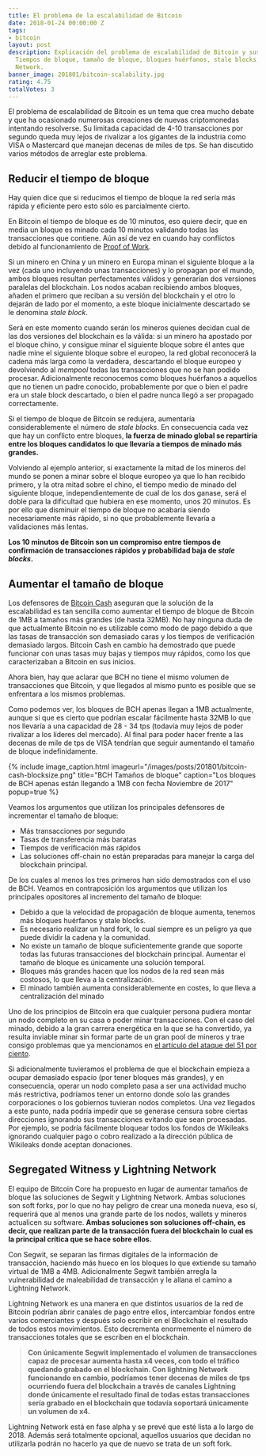 ```yaml
---
title: El problema de la escalabilidad de Bitcoin
date: 2018-01-24 00:00:00 Z
tags:
- bitcoin
layout: post
description: Explicación del problema de escalabilidad de Bitcoin y sus posibles soluciones.
  Tiempos de bloque, tamaño de bloque, bloques huérfanos, stale blocks, Segwit y Lightning
  Network.
banner_image: 201801/bitcoin-scalability.jpg
rating: 4.75
totalVotes: 3
---
```


El problema de escalabilidad de Bitcoin es un tema que crea mucho debate y que ha ocasionado numerosas creaciones de nuevas criptomonedas intentando resolverse. Su limitada capacidad de 4-10 transacciones por segundo queda muy lejos de rivalizar a los gigantes de la industria como VISA o Mastercard que manejan decenas de miles de tps. Se han discutido varios métodos de arreglar este problema.

<!--more-->

## Reducir el tiempo de bloque

Hay quien dice que si reducimos el tiempo de bloque la red sería más rápida y eficiente pero esto sólo es parcialmente cierto.

En Bitcoin el tiempo de bloque es de 10 minutos, eso quiere decir, que en media un bloque es minado cada 10 minutos validando todas las transacciones que contiene. Aún así de vez en cuando hay conflictos debido al funcionamiento de [Proof of Work](/que-es-proof-of-work/).

Si un minero en China y un minero en Europa minan el siguiente bloque a la vez (cada uno incluyendo unas transacciones) y lo propagan por el mundo, ambos bloques resultan perfectamentes válidos y generarían dos versiones paralelas del blockchain. Los nodos acaban recibiendo ambos bloques, añaden el primero que reciban a su versión del blockchain y el otro lo dejarán de lado por el momento, a este bloque inicialmente descartado se le denomina *stale block*.

Será en este momento cuando serán los mineros quienes decidan cual de las dos versiones del blockchain es la válida: si un minero ha apostado por el bloque chino, y consigue minar el siguiente bloque sobre él antes que nadie mine el siguiente bloque sobre el europeo, la red global reconocerá la cadena más larga como la verdadera, descartando el bloque europeo y devolviendo al *mempool* todas las transacciones que no se han podido procesar. Adicionalmente reconocemos como bloques huérfanos a aquellos que no tienen un padre conocido, probablemente por que o bien el padre era un stale block descartado, o bien el padre nunca llegó a ser propagado correctamente.

Si el tiempo de bloque de Bitcoin se redujera, aumentaría considerablemente el número de *stale blocks*. En consecuencia cada vez que hay un conflicto entre bloques, **la fuerza de minado global se repartiría entre los bloques candidatos lo que llevaría a tiempos de minado más grandes.**

Volviendo al ejemplo anterior, si exactamente la mitad de los mineros del mundo se ponen a minar sobre el bloque europeo ya que lo han recibido primero, y la otra mitad sobre el chino, el tiempo medio de minado del siguiente bloque, independientemente de cual de los dos ganase, será el doble para la dificultad que hubiera en ese momento, unos 20 minutos. Es por ello que disminuir el tiempo de bloque no acabaría siendo necesariamente más rápido, si no que probablemente llevaría a validaciones más lentas.

**Los 10 minutos de Bitcoin son un compromiso entre tiempos de confirmación de transacciones rápidos y probabilidad baja de *stale blocks*.**

## Aumentar el tamaño de bloque

Los defensores de [Bitcoin Cash](/que-es-bitcoin-cash) aseguran que la solución de la escalabilidad es tan sencilla como aumentar el tiempo de bloque de Bitcoin de 1MB a tamaños más grandes (de hasta 32MB). No hay ninguna duda de que actualmente Bitcoin no es utilizable como modo de pago debido a que las tasas de transacción son demasiado caras y los tiempos de verificación demasiado largos. Bitcoin Cash en cambio ha demostrado que puede funcionar con unas tasas muy bajas y tiempos muy rápidos, como los que caracterizaban a Bitcoin en sus inicios.

Ahora bien, hay que aclarar que BCH no tiene el mismo volumen de transacciones que Bitcoin, y que llegados al mismo punto es posible que se enfrentara a los mismos problemas.

Como podemos ver, los bloques de BCH apenas llegan a 1MB actualmente, aunque si que es cierto que podrían escalar fácilmente hasta 32MB lo que nos llevaría a una capacidad de 28 - 34 tps (todavía muy lejos de poder rivalizar a los líderes del mercado). Al final para poder hacer frente a las decenas de mile de tps de VISA tendrían que seguir aumentando el tamaño de bloque indefinidamente.

{% include image_caption.html imageurl="/images/posts/201801/bitcoin-cash-blocksize.png" title="BCH Tamaños de bloque" caption="Los bloques de BCH apenas están llegando a 1MB con fecha Noviembre de 2017" popup=true %}

Veamos los argumentos que utilizan los principales defensores de incrementar el tamaño de bloque:
* Más transacciones por segundo
* Tasas de transferencia más baratas
* Tiempos de verificación más rápidos
* Las soluciones off-chain no están preparadas para manejar la carga del blockchain principal.

De los cuales al menos los tres primeros han sido demostrados con el uso de BCH. Veamos en contraposición los argumentos que utilizan los principales opositores al incremento del tamaño de bloque:

* Debido a que la velocidad de propagación de bloque aumenta, tenemos más bloques huérfanos y stale blocks.
* Es necesario realizar un hard fork, lo cual siempre es un peligro ya que puede dividir la cadena y la comunidad.
* No existe un tamaño de bloque suficientemente grande que soporte todas las futuras transacciones del blockchain principal. Aumentar el tamaño de bloque es únicamente una solución temporal.
* Bloques más grandes hacen que los nodos de la red sean más costosos, lo que lleva a la centralización.
* El minado también aumenta considerablemente en costes, lo que lleva a centralización del minado

Uno de los principios de Bitcoin era que cualquier persona pudiera montar un nodo completo en su casa o poder minar transacciones. Con el caso del minado, debido a la gran carrera energética en la que se ha convertido, ya resulta inviable minar sin formar parte de un gran pool de mineros y trae consigo problemas que ya mencionamos en [el artículo del ataque del 51 por ciento](/ataque-51-porciento).

Si adicionalmente tuvieramos el problema de que el blockchain empieza a ocupar demasiado espacio (por tener bloques más grandes), y en consecuencia, operar un nodo completo pasa a ser una actividad mucho más restrictiva, podríamos tener un entorno donde solo las grandes corporaciones o los gobiernos tuvieran nodos completos. Una vez llegados a este punto, nada podría impedir que se generase censura sobre ciertas direcciones ignorando sus transacciones evitando que sean procesadas. Por ejemplo, se podría fácilmente bloquear todos los fondos de Wikileaks ignorando cualquier pago o cobro realizado a la dirección pública de Wikileaks donde aceptan donaciones.

## Segregated Witness y Lightning Network

El equipo de Bitcoin Core ha propuesto en lugar de aumentar tamaños de bloque las soluciones de Segwit y Lightning Network. Ambas soluciones son soft forks, por lo que no hay peligro de crear una moneda nueva, eso sí, requerirá que al menos una grande parte de los nodos, wallets y mineros actualicen su software. **Ambas soluciones son soluciones off-chain, es decir, que realizan parte de la transacción fuera del blockchain lo cual es la principal crítica que se hace sobre ellos.**

Con Segwit, se separan las firmas digitales de la información de transacción, haciendo más hueco en los bloques lo que extiende su tamaño virtual de 1MB a 4MB. Adicionalmente Segwit también arregla la vulnerabilidad de maleabilidad de transacción y le allana el camino a Lightning Network.

Lightning Network es una manera en que distintos usuarios de la red de Bitcoin podrían abrir canales de pago entre ellos, intercambiar fondos entre varios comerciantes y después solo escribir en el Blockchain el resultado de todos estos movimientos. Esto decrementa enormemente el número de transacciones totales que se escriben en el blockchain.

> **Con únicamente Segwit implementado el volumen de transacciones capaz de procesar aumenta hasta x4 veces, con todo el tráfico quedando grabado en el blockchain. Con lightning Network funcionando en cambio, podríamos tener decenas de miles de tps ocurriendo fuera del blockchain a través de canales Lightning donde únicamente el resultado final de todas estas transacciones sería grabado en el blockchain que todavía soportará únicamente un volumen de x4.**

Lightning Network está en fase alpha y se prevé que esté lista a lo largo de 2018. Además será totalmente opcional, aquellos usuarios que decidan no utilizarla podrán no hacerlo ya que de nuevo se trata de un soft fork.